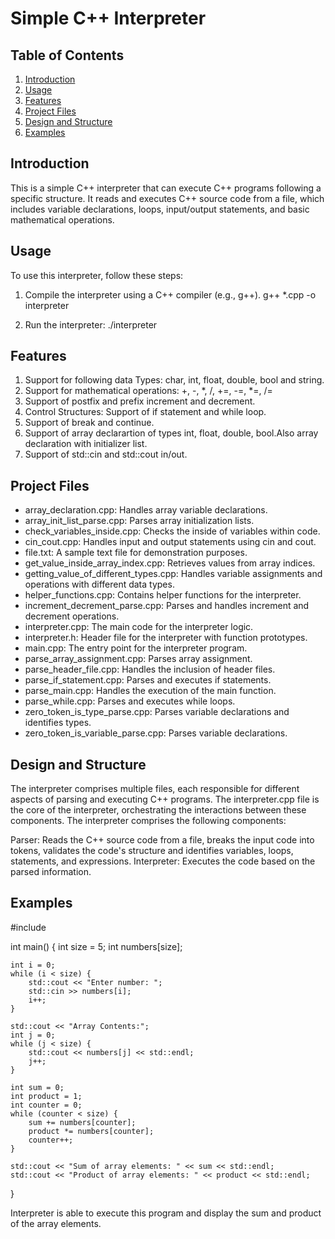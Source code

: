 # Simple C++ Interpreter

## Table of Contents
1. [Introduction](#introduction)
2. [Usage](#usage)
3. [Features](#features)
4. [Project Files](#project-files)
5. [Design and Structure](#design-and-structure)
6. [Examples](#examples)
   
## Introduction
This is a simple C++ interpreter that can execute C++ programs following a specific structure. It reads and executes C++ source code from a file, which includes variable declarations, loops, input/output statements, and basic mathematical operations.

## Usage
To use this interpreter, follow these steps:

1. Compile the interpreter using a C++ compiler (e.g., g++).
   g++ *.cpp -o interpreter
   
2. Run the interpreter:
./interpreter

## Features
1) Support for following data Types: char, int, float, double, bool and string.
2) Support for mathematical operations: +, -, *, /, +=, -=, *=, /=
3) Support of postfix and prefix increment and decrement.
4) Control Structures: Support of if statement and while loop.
5) Support of break and continue.
6) Support of array declarartion of types int, float, double, bool.Also array declaration with initializer list.
7) Support of std::cin and std::cout in/out.

## Project Files

* array_declaration.cpp: Handles array variable declarations.
* array_init_list_parse.cpp: Parses array initialization lists.
* check_variables_inside.cpp: Checks the inside of variables within code.
* cin_cout.cpp: Handles input and output statements using cin and cout.
* file.txt: A sample text file for demonstration purposes.
* get_value_inside_array_index.cpp: Retrieves values from array indices.
* getting_value_of_different_types.cpp: Handles variable assignments and operations with different data types.
* helper_functions.cpp: Contains helper functions for the interpreter.
* increment_decrement_parse.cpp: Parses and handles increment and decrement operations.
* interpreter.cpp: The main code for the interpreter logic.
* interpreter.h: Header file for the interpreter with function prototypes.
* main.cpp: The entry point for the interpreter program.
* parse_array_assignment.cpp: Parses array assignment.
* parse_header_file.cpp: Handles the inclusion of header files.
* parse_if_statement.cpp: Parses and executes if statements.
* parse_main.cpp: Handles the execution of the main function.
* parse_while.cpp: Parses and executes while loops.
* zero_token_is_type_parse.cpp: Parses variable declarations and identifies types.
* zero_token_is_variable_parse.cpp: Parses variable declarations.
  
## Design and Structure
The interpreter comprises multiple files, each responsible for different aspects of parsing and executing C++ programs. The interpreter.cpp file is the core of the interpreter, orchestrating the interactions between these components.
The interpreter comprises the following components:

Parser: Reads the C++ source code from a file, breaks the input code into tokens, validates the code's structure and identifies variables, loops, statements, and expressions.
Interpreter: Executes the code based on the parsed information.

## Examples
#include <iostream>

int main() {
    int size = 5;
    int numbers[size];
    
    int i = 0;
    while (i < size) {
        std::cout << "Enter number: ";
        std::cin >> numbers[i];
        i++;
    }

    std::cout << "Array Contents:";
    int j = 0;
    while (j < size) {
        std::cout << numbers[j] << std::endl;
        j++;
    }

    int sum = 0;
    int product = 1;
    int counter = 0;
    while (counter < size) {
        sum += numbers[counter];
        product *= numbers[counter];
        counter++;
    }

    std::cout << "Sum of array elements: " << sum << std::endl;
    std::cout << "Product of array elements: " << product << std::endl;
}

Interpreter is able to execute this program and display the sum and product of the array elements.

